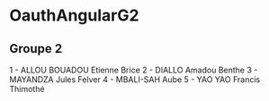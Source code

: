 # OauthAngularG2

## Groupe 2
1 - ALLOU BOUADOU Etienne Brice
2 - DIALLO Amadou Benthe
3 - MAYANDZA Jules Felver 
4 - MBALI-SAH Aube
5 - YAO YAO Francis Thimothé


